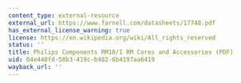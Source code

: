 ```yaml
---
content_type: external-resource
external_url: https://www.farnell.com/datasheets/17748.pdf
has_external_license_warning: true
license: https://en.wikipedia.org/wiki/All_rights_reserved
status: ''
title: Philips Components RM10/I RM Cores and Accessories (PDF)
uid: 04e440fd-58b3-419c-b482-6b4197aa6419
wayback_url: ''
---
```

